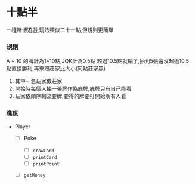 # 十點半

一種賭博遊戲,玩法類似二十一點,但規則更簡單

### 規則

A ~ 10 的牌計為1~10點,JQK計為0.5點
超過10.5點就輸了,抽到5張還沒超過10.5點直接勝利,再來跟莊家比大小(同點莊家贏)

1. 其中一名玩家做莊家
2. 開始時每個人抽一張牌作為底牌,底牌只有自己能看
3. 玩家依順序輪流要牌,要得的牌要打開給所有人看

### 進度

- Player
    - [ ] Poke
        - [ ] `drawCard`
        - [ ] `printCard`
        - [ ] `printPoint`
    - [ ] `getMoney`

